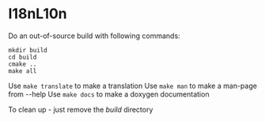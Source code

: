 # I18nL10n

Do an out-of-source build with following commands:
```shell
mkdir build
cd build
cmake ..
make all
```

Use `make translate` to make a translation
Use `make man` to make a man-page from --help
Use `make docs` to make a doxygen documentation

To clean up - just remove the *build* directory
